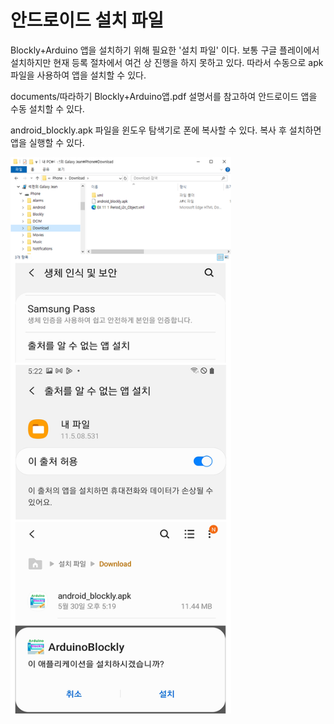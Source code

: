 # 안드로이드 설치 파일

Blockly+Arduino 앱을 설치하기 위해 필요한 '설치 파일' 이다. 
보통 구글 플레이에서 설치하지만 현재 등록 절차에서 여건 상 진행을 하지 못하고 있다.
따라서 수동으로 apk파일을 사용하여 앱을 설치할 수 있다. 

documents/따라하기 Blockly+Arduino앱.pdf 설명서를 참고하여 안드로이드 앱을 수동 설치할 수 있다.

android_blockly.apk 파일을 윈도우 탐색기로 폰에 복사할 수 있다. 
복사 후 설치하면 앱을 실행할 수 있다.


<img src="../../assets/images/AndroidApp_Install.png" width="70%" height="70%"  alt="AndroidApp_Install" />



